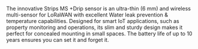 The innovative Strips MS +Drip sensor is an ultra-thin (6 mm) and wireless multi-sensor for LoRaWAN with excellent Water leak prevention & temperature capabilities. Designed for smart IoT applications, such as property monitoring and operations, its slim and sturdy design makes it perfect for concealed mounting in small spaces. The battery life of up to 10 years ensures you can set it and forget it.
